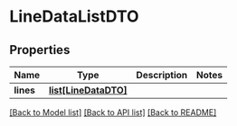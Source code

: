 # LineDataListDTO

## Properties
Name | Type | Description | Notes
------------ | ------------- | ------------- | -------------
**lines** | [**list[LineDataDTO]**](LineDataDTO.md) |  | 

[[Back to Model list]](../README.md#documentation-for-models) [[Back to API list]](../README.md#documentation-for-api-endpoints) [[Back to README]](../README.md)


